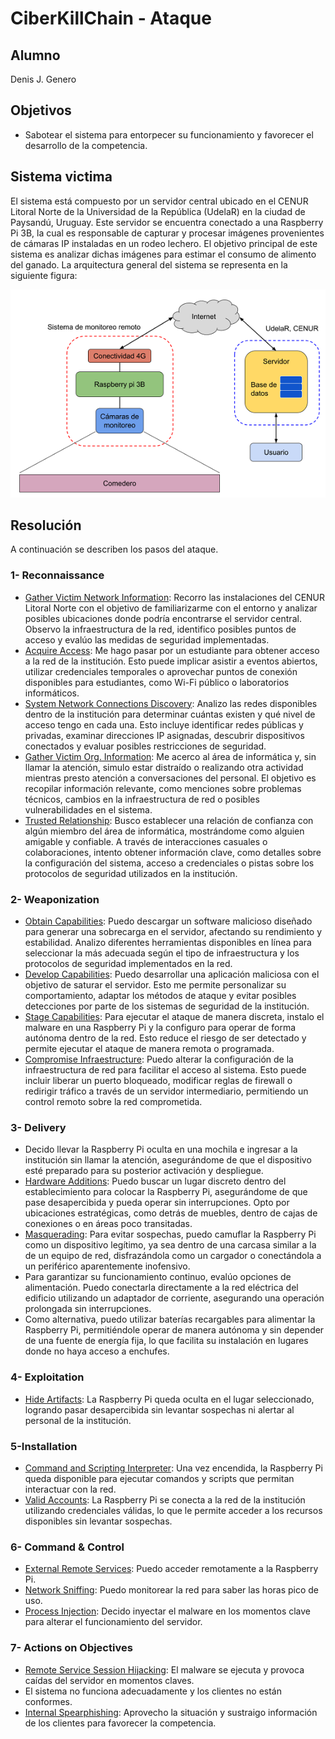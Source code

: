 # CiberKillChain - Ataque
## Alumno
Denis J. Genero
## Objetivos
- Sabotear el sistema para entorpecer su funcionamiento y favorecer el desarrollo de la competencia.

## Sistema victima
El sistema está compuesto por un servidor central ubicado en el CENUR Litoral Norte de la Universidad de la República (UdelaR) en la ciudad de Paysandú, Uruguay. Este servidor se encuentra conectado a una Raspberry Pi 3B, la cual es responsable de capturar y procesar imágenes provenientes de cámaras IP instaladas en un rodeo lechero. El objetivo principal de este sistema es analizar dichas imágenes para estimar el consumo de alimento del ganado. La arquitectura general del sistema se representa en la siguiente figura:

![Figura 1](Imagenes/Figura1.png)

## Resolución
A continuación se describen los pasos del ataque.

### 1- Reconnaissance
- [Gather Victim Network Information](https://attack.mitre.org/techniques/T1592/): Recorro las instalaciones del CENUR Litoral Norte con el objetivo de familiarizarme con el entorno y analizar posibles ubicaciones donde podría encontrarse el servidor central. Observo la infraestructura de la red, identifico posibles puntos de acceso y evalúo las medidas de seguridad implementadas.
- [Acquire Access](https://attack.mitre.org/techniques/T1650/): Me hago pasar por un estudiante para obtener acceso a la red de la institución. Esto puede implicar asistir a eventos abiertos, utilizar credenciales temporales o aprovechar puntos de conexión disponibles para estudiantes, como Wi-Fi público o laboratorios informáticos.
- [System Network Connections Discovery](https://attack.mitre.org/techniques/T1049/): Analizo las redes disponibles dentro de la institución para determinar cuántas existen y qué nivel de acceso tengo en cada una. Esto incluye identificar redes públicas y privadas, examinar direcciones IP asignadas, descubrir dispositivos conectados y evaluar posibles restricciones de seguridad.
- [Gather Victim Org. Information](https://attack.mitre.org/techniques/T1591/): Me acerco al área de informática y, sin llamar la atención, simulo estar distraído o realizando otra actividad mientras presto atención a conversaciones del personal. El objetivo es recopilar información relevante, como menciones sobre problemas técnicos, cambios en la infraestructura de red o posibles vulnerabilidades en el sistema.
- [Trusted Relationship](https://attack.mitre.org/techniques/T1199/): Busco establecer una relación de confianza con algún miembro del área de informática, mostrándome como alguien amigable y confiable. A través de interacciones casuales o colaboraciones, intento obtener información clave, como detalles sobre la configuración del sistema, acceso a credenciales o pistas sobre los protocolos de seguridad utilizados en la institución.

### 2- Weaponization
- [Obtain Capabilities](https://attack.mitre.org/techniques/T1588/): Puedo descargar un software malicioso diseñado para generar una sobrecarga en el servidor, afectando su rendimiento y estabilidad. Analizo diferentes herramientas disponibles en línea para seleccionar la más adecuada según el tipo de infraestructura y los protocolos de seguridad implementados en la red.
- [Develop Capabilities](https://attack.mitre.org/techniques/T1587/): Puedo desarrollar una aplicación maliciosa con el objetivo de saturar el servidor. Esto me permite personalizar su comportamiento, adaptar los métodos de ataque y evitar posibles detecciones por parte de los sistemas de seguridad de la institución.
- [Stage Capabilities](https://attack.mitre.org/techniques/T1608/): Para ejecutar el ataque de manera discreta, instalo el malware en una Raspberry Pi y la configuro para operar de forma autónoma dentro de la red. Esto reduce el riesgo de ser detectado y permite ejecutar el ataque de manera remota o programada.
- [Compromise Infraestructure](https://attack.mitre.org/techniques/T1584/): Puedo alterar la configuración de la infraestructura de red para facilitar el acceso al sistema. Esto puede incluir liberar un puerto bloqueado, modificar reglas de firewall o redirigir tráfico a través de un servidor intermediario, permitiendo un control remoto sobre la red comprometida.



### 3- Delivery
- Decido llevar la Raspberry Pi oculta en una mochila e ingresar a la institución sin llamar la atención, asegurándome de que el dispositivo esté preparado para su posterior activación y despliegue.
- [Hardware Additions](https://attack.mitre.org/techniques/T1200/): Puedo buscar un lugar discreto dentro del establecimiento para colocar la Raspberry Pi, asegurándome de que pase desapercibida y pueda operar sin interrupciones. Opto por ubicaciones estratégicas, como detrás de muebles, dentro de cajas de conexiones o en áreas poco transitadas.
- [Masquerading](https://attack.mitre.org/techniques/T1036/): Para evitar sospechas, puedo camuflar la Raspberry Pi como un dispositivo legítimo, ya sea dentro de una carcasa similar a la de un equipo de red, disfrazándola como un cargador o conectándola a un periférico aparentemente inofensivo.
- Para garantizar su funcionamiento continuo, evalúo opciones de alimentación. Puedo conectarla directamente a la red eléctrica del edificio utilizando un adaptador de corriente, asegurando una operación prolongada sin interrupciones.
- Como alternativa, puedo utilizar baterías recargables para alimentar la Raspberry Pi, permitiéndole operar de manera autónoma y sin depender de una fuente de energía fija, lo que facilita su instalación en lugares donde no haya acceso a enchufes.

### 4- Exploitation
- [Hide Artifacts](https://attack.mitre.org/techniques/T1564/): La Raspberry Pi queda oculta en el lugar seleccionado, logrando pasar desapercibida sin levantar sospechas ni alertar al personal de la institución.


### 5-Installation
- [Command and Scripting Interpreter](https://attack.mitre.org/techniques/T1059/): Una vez encendida, la Raspberry Pi queda disponible para ejecutar comandos y scripts que permitan interactuar con la red.
- [Valid Accounts](https://attack.mitre.org/techniques/T1078/): La Raspberry Pi se conecta a la red de la institución utilizando credenciales válidas, lo que le permite acceder a los recursos disponibles sin levantar sospechas.

### 6- Command & Control
- [External Remote Services](https://attack.mitre.org/techniques/T1133/): Puedo acceder remotamente a la Raspberry Pi.
- [Network Sniffing](https://attack.mitre.org/techniques/T1040/): Puedo monitorear la red para saber las horas pico de uso.
- [Process Injection](https://attack.mitre.org/techniques/T1055/): Decido inyectar el malware en los momentos clave para alterar el funcionamiento del servidor.


### 7- Actions on Objectives
- [Remote Service Session Hijacking](https://attack.mitre.org/techniques/T1563/): El malware se ejecuta y provoca caídas del servidor en momentos claves.
- El sistema no funciona adecuadamente y los clientes no están conformes.
- [Internal Spearphishing](https://attack.mitre.org/techniques/T1534/): Aprovecho la situación y sustraigo información de los clientes para favorecer la competencia.